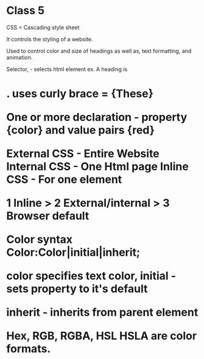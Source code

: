 # Class 5

CSS = Cascading style sheet

It controls the styling of a website.

Used to control color and size of headings as well as, text formatting, and animation.

Selector, - selects html element ex. A heading is <h1>.
uses curly brace = {These}

  One or more declaration - property {color} and value pairs {red}
  
  External CSS - Entire Website
  Internal CSS - One Html page
  Inline CSS - For one element
  
  1 Inline > 2 External/internal > 3 Browser default
  
 Color syntax  Color:Color|initial|inherit;
  
  color specifies text color, initial - sets property to it's default
  
  inherit - inherits from parent element
  
  Hex, RGB, RGBA, HSL HSLA are color formats.
